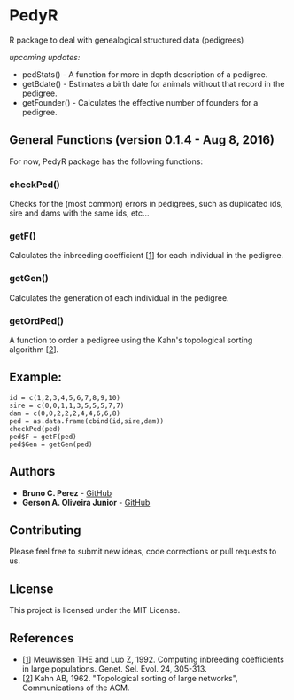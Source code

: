 # PedyR

R package to deal with genealogical structured data (pedigrees)

*upcoming updates:*
  * pedStats() - A function for more in depth description of a pedigree.
  * getBdate() - Estimates a birth date for animals without that record in the pedigree.
  * getFounder() - Calculates the effective number of founders for a pedigree.
  
## General Functions (version 0.1.4 - Aug 8, 2016)

For now, PedyR package has the following functions:

### checkPed()

Checks for the (most common) errors in pedigrees, such as duplicated ids, sire and dams with the same ids, etc...


### getF()

Calculates the inbreeding coefficient [[1](http://gsejournal.biomedcentral.com/articles/10.1186/1297-9686-24-4-305)] for each individual in the pedigree.


### getGen()

Calculates the generation of each individual in the pedigree.


### getOrdPed()

A function to order a pedigree using the Kahn's topological sorting algorithm [[2](http://dl.acm.org/citation.cfm?id=369025)]. 

## Example:

```
id = c(1,2,3,4,5,6,7,8,9,10)
sire = c(0,0,1,1,3,5,5,5,7,7)
dam = c(0,0,2,2,2,4,4,6,6,8)
ped = as.data.frame(cbind(id,sire,dam))
checkPed(ped)
ped$F = getF(ped)
ped$Gen = getGen(ped)
```

## Authors

* **Bruno C. Perez** - [GitHub](https://github.com/BrnCPrz)
* **Gerson A. Oliveira Junior** - [GitHub](https://github.com/gersonjr)


## Contributing

Please feel free to submit new ideas, code corrections or pull requests to us.


## License

This project is licensed under the MIT License.

## References

 * [[1](http://gsejournal.biomedcentral.com/articles/10.1186/1297-9686-24-4-305)] Meuwissen THE and Luo Z, 1992. Computing inbreeding coefficients in large populations. Genet. Sel. Evol. 24, 305-313.
 * [[2](http://dl.acm.org/citation.cfm?id=369025)] Kahn AB, 1962. "Topological sorting of large networks", Communications of the ACM.
